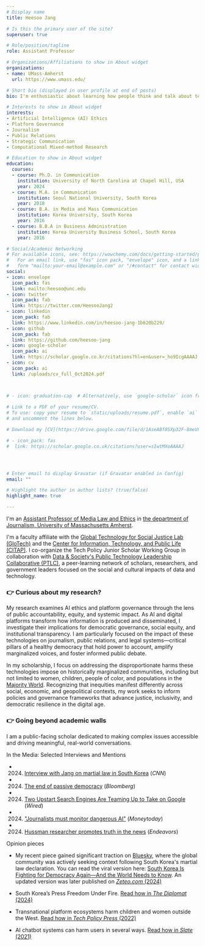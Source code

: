 ```yaml
---
# Display name
title: Heesoo Jang

# Is this the primary user of the site?
superuser: true

# Role/position/tagline
role: Assistant Professor

# Organizations/Affiliations to show in About widget
organizations:
- name: UMass-Amherst
  url: https://www.umass.edu/

# Short bio (displayed in user profile at end of posts)
bio: I'm enthusiastic about learning how people think and talk about technology and which factors influence them to do so. Through my research, I aim to address the multifaceted impacts of AI systems and digital platforms on people and society and their implications for democracy. More specifically, I look into the discourses, framing efforts, and ethical issues of AI technology and digital platforms. 

# Interests to show in About widget
interests:
- Artificial Intelligence (AI) Ethics
- Platform Governance
- Journalism
- Public Relations
- Strategic Communication
- Computational Mixed-method Research

# Education to show in About widget
education:
  courses:
  - course: Ph.D. in Communication
    institution: University of North Carolina at Chapel Hill, USA
    year: 2024
  - course: M.A. in Communication
    institution: Seoul National University, South Korea
    year: 2018
  - course: B.A. in Media and Mass Communication
    institution: Korea University, South Korea
    year: 2016
  - course: B.B.A in Business Administration
    institution: Korea University Business School, South Korea
    year: 2016

# Social/Academic Networking
# For available icons, see: https://wowchemy.com/docs/getting-started/page-builder/#icons
#   For an email link, use "fas" icon pack, "envelope" icon, and a link in the
#   form "mailto:your-email@example.com" or "/#contact" for contact widget.
social:
- icon: envelope
  icon_pack: fas
  link: mailto:heesoo@unc.edu
- icon: twitter
  icon_pack: fab
  link: https://twitter.com/HeesooJang2
- icon: linkedin
  icon_pack: fab
  link: https://www.linkedin.com/in/heesoo-jang-1b620b229/
- icon: github
  icon_pack: fab
  link: https://github.com/heesoo-jang
- icon: google-scholar
  icon_pack: ai
  link: https://scholar.google.co.kr/citations?hl=en&user=_ho9IcgAAAAJ
- icon: cv
  icon_pack: ai
  link: /uploads/cv_full_Oct2024.pdf



# - icon: graduation-cap  # Alternatively, use `google-scholar` icon from `ai` icon pack
 
# Link to a PDF of your resume/CV.
# To use: copy your resume to `static/uploads/resume.pdf`, enable `ai` icons in `params.toml`, 
# and uncomment the lines below.

# Download my [CV](https://drive.google.com/file/d/1AseABf8SXp32F-8meVFYr5okzXXGVAyI/view?usp=sharing)

# - icon_pack: fas
#  link: https://scholar.google.co.uk/citations?user=sIwtMXoAAAAJ




# Enter email to display Gravatar (if Gravatar enabled in Config)
email: ""

# Highlight the author in author lists? (true/false)
highlight_name: true

---
```


I'm an [Assistant Professor of Media Law and Ethics](https://www.umass.edu/journalism/news/journalism-announces-hiring-heesoo-jang) in [the department of Journalism, University of Massachusetts Amherst](https://www.umass.edu/journalism/). 

I'm a faculty affiliate with the [Global Technology for Social Justice Lab (GloTech)](https://glotechlab.net/) and the [Center for Information, Technology, and Public Life (CITAP)](https://citap.unc.edu/). I co-organize the Tech Policy Junior Scholar Working Group in collaboration with [Data & Society's Public Technology Leadership Collaborative (PTLC)](https://datasociety.net/public-technology-leadership-collaborative/), a peer-learning network of scholars, researchers, and government leaders focused on the social and cultural impacts of data and technology.

### 👉 Curious about my research?

My research examines AI ethics and platform governance through the lens of public accountability, equity, and systemic impact. As AI and digital platforms transform how information is produced and disseminated, I investigate their implications for democratic governance, social equity, and institutional transparency. I am particularly focused on the impact of these technologies on journalism, public relations, and legal systems—critical pillars of a healthy democracy that hold power to account, amplify marginalized voices, and foster informed public debate.

In my scholarship, I focus on addressing the disproportionate harms these technologies impose on historically marginalized communities, including but not limited to women, children, people of color, and populations in the [Majority World](https://dl.acm.org/doi/abs/10.1145/3584931.3608439). Recognizing that inequities manifest differently across social, economic, and geopolitical contexts, my work seeks to inform policies and governance frameworks that advance justice, inclusivity, and democratic resilience in the digital age.


### 👉 Going beyond academic walls

I am a public-facing scholar dedicated to making complex issues accessible and driving meaningful, real-world conversations. 

In the Media: Selected Interviews and Mentions

- 2024. [Interview with Jang on martial law in South Korea](https://youtu.be/VF-XQp4BBW4) (<i>CNN</i>) 
- 2024. [The end of passive democracy](https://www.bloomberg.com/news/features/2024-12-06/south-korea-s-brush-with-martial-law-is-a-warning-to-democratic-nations) (<i>Bloomberg</i>)
- 2024. [Two Upstart Search Engines Are Teaming Up to Take on Google](https://www.wired.com/story/ecosia-qwant-eusp-take-on-google-search-index/) (<i>Wired</i>)
- 2024. ["Journalists must monitor dangerous AI"](https://news.mt.co.kr/mtview.php?no=2024061411434854201) (<i>Moneytoday</i>)
- 2024. [Hussman researcher promotes truth in the news](https://endeavors.unc.edu/hussman-researcher-promotes-truth-in-the-news) (<i>Endeavors</i>)

Opinion pieces

- My recent piece gained significant traction on [Bluesky](https://bsky.app/profile/did:plc:b7ijfztl7y6tu7xwu3eqcw5r/post/3lcfwf2fldc2e), where the global community was actively seeking context following South Korea's martial law declaration. You can read the viral version here: [South Korea Is Fighting for Democracy Again—And the World Needs to Know](https://docs.google.com/document/d/13cZrLIFbanNpIFNPE8xRObf_Hhko8NMpriRAH7levQo/edit?tab=t.0). An updated version was later published on [<i>Zeteo.com </i>(2024)](https://zeteo.com/p/south-korea-deeper-story-democracy-martial-law-yoon)

- South Korea’s Press Freedom Under Fire. [Read how in <i> The Diplomat </i> (2024)](https://thediplomat.com/2024/03/south-koreas-press-freedom-under-fire/)

- Transnational platform ecosystems harm children and women outside the West. [Read how in <i>Tech Policy Press</i> (2022)](https://techpolicy.press/tech-companies-sit-on-sidelines-while-korean-children-are-drawn-into-digital-sex-trafficking/)

- AI chatbot systems can harm users in several ways. [Read how in <i>Slate</i> (2021)](https://slate.com/technology/2021/04/scatterlab-lee-luda-chatbot-kakaotalk-ai-privacy.html)
